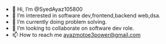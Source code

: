 - 👋 Hi, I’m @SyedAyaz105800
- 👀 I’m interested in software dev,frontend,backend web,dsa.
- 🌱 I’m currently doing problem solving.
- 💞️ I’m looking to collaborate on software dev role.
- 📫 How to reach me ayazmotoe3power@gmail.com

<!---
SyedAyaz105800/SyedAyaz105800 is a ✨ special ✨ repository because its `README.md` (this file) appears on your GitHub profile.
You can click the Preview link to take a look at your changes.
--->
